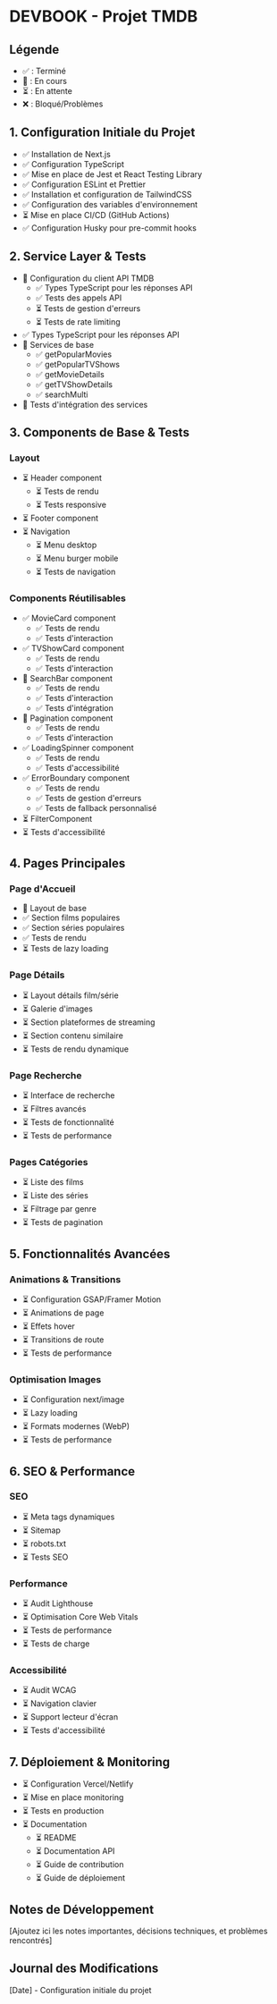 # DEVBOOK - Projet TMDB

## Légende
- ✅ : Terminé
- 🚧 : En cours
- ⏳ : En attente
- ❌ : Bloqué/Problèmes

## 1. Configuration Initiale du Projet
- ✅ Installation de Next.js
- ✅ Configuration TypeScript
- ✅ Mise en place de Jest et React Testing Library
- ✅ Configuration ESLint et Prettier
- ✅ Installation et configuration de TailwindCSS
- ✅ Configuration des variables d'environnement
- ⏳ Mise en place CI/CD (GitHub Actions)
- ✅ Configuration Husky pour pre-commit hooks

## 2. Service Layer & Tests
- 🚧 Configuration du client API TMDB
  - ✅ Types TypeScript pour les réponses API
  - ✅ Tests des appels API
  - ⏳ Tests de gestion d'erreurs
  - ⏳ Tests de rate limiting
- ✅ Types TypeScript pour les réponses API
- 🚧 Services de base
  - ✅ getPopularMovies
  - ✅ getPopularTVShows
  - ✅ getMovieDetails
  - ✅ getTVShowDetails
  - ✅ searchMulti
- 🚧 Tests d'intégration des services

## 3. Components de Base & Tests
### Layout
- ⏳ Header component
  - ⏳ Tests de rendu
  - ⏳ Tests responsive
- ⏳ Footer component
- ⏳ Navigation
  - ⏳ Menu desktop
  - ⏳ Menu burger mobile
  - ⏳ Tests de navigation

### Components Réutilisables
- ✅ MovieCard component
  - ✅ Tests de rendu
  - ✅ Tests d'interaction
- ✅ TVShowCard component
  - ✅ Tests de rendu
  - ✅ Tests d'interaction
- 🚧 SearchBar component
  - ✅ Tests de rendu
  - ✅ Tests d'interaction
  - ✅ Tests d'intégration
- 🚧 Pagination component
  - ✅ Tests de rendu
  - ✅ Tests d'interaction
- ✅ LoadingSpinner component
  - ✅ Tests de rendu
  - ✅ Tests d'accessibilité
- ✅ ErrorBoundary component
  - ✅ Tests de rendu
  - ✅ Tests de gestion d'erreurs
  - ✅ Tests de fallback personnalisé
- ⏳ FilterComponent
- ⏳ Tests d'accessibilité

## 4. Pages Principales
### Page d'Accueil
- 🚧 Layout de base
- ✅ Section films populaires
- ✅ Section séries populaires
- ✅ Tests de rendu
- ⏳ Tests de lazy loading

### Page Détails
- ⏳ Layout détails film/série
- ⏳ Galerie d'images
- ⏳ Section plateformes de streaming
- ⏳ Section contenu similaire
- ⏳ Tests de rendu dynamique

### Page Recherche
- ⏳ Interface de recherche
- ⏳ Filtres avancés
- ⏳ Tests de fonctionnalité
- ⏳ Tests de performance

### Pages Catégories
- ⏳ Liste des films
- ⏳ Liste des séries
- ⏳ Filtrage par genre
- ⏳ Tests de pagination

## 5. Fonctionnalités Avancées
### Animations & Transitions
- ⏳ Configuration GSAP/Framer Motion
- ⏳ Animations de page
- ⏳ Effets hover
- ⏳ Transitions de route
- ⏳ Tests de performance

### Optimisation Images
- ⏳ Configuration next/image
- ⏳ Lazy loading
- ⏳ Formats modernes (WebP)
- ⏳ Tests de performance

## 6. SEO & Performance
### SEO
- ⏳ Meta tags dynamiques
- ⏳ Sitemap
- ⏳ robots.txt
- ⏳ Tests SEO

### Performance
- ⏳ Audit Lighthouse
- ⏳ Optimisation Core Web Vitals
- ⏳ Tests de performance
- ⏳ Tests de charge

### Accessibilité
- ⏳ Audit WCAG
- ⏳ Navigation clavier
- ⏳ Support lecteur d'écran
- ⏳ Tests d'accessibilité

## 7. Déploiement & Monitoring
- ⏳ Configuration Vercel/Netlify
- ⏳ Mise en place monitoring
- ⏳ Tests en production
- ⏳ Documentation
  - ⏳ README
  - ⏳ Documentation API
  - ⏳ Guide de contribution
  - ⏳ Guide de déploiement

## Notes de Développement
[Ajoutez ici les notes importantes, décisions techniques, et problèmes rencontrés]

## Journal des Modifications
[Date] - Configuration initiale du projet 